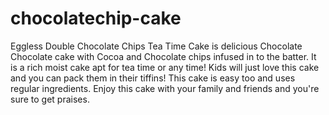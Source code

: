 # chocolatechip-cake
Eggless Double Chocolate Chips Tea Time Cake is delicious Chocolate Chocolate cake with Cocoa and Chocolate chips infused in to the batter. It is a rich moist cake apt for tea time or any time! Kids will just love this cake and you can pack them in their tiffins! This cake is easy too and uses regular ingredients. Enjoy this cake with your family and friends and you're sure to get praises.

